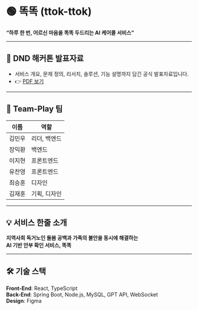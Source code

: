 # 🟢 똑똑 (ttok-ttok)

**“하루 한 번, 어르신 마음을 똑똑 두드리는 AI 케어콜 서비스”**

---

## 📄 DND 해커톤 발표자료

- 서비스 개요, 문제 정의, 리서치, 솔루션, 기능 설명까지 담긴 공식 발표자료입니다.  
- 👉 [PDF 보기](https://github.com/your-org-name/your-repo-name/blob/main/docs/DND_헤커톤_발표자료.pdf)

---

## 👥 Team-Play 팀

| 이름     | 역할         |
|----------|--------------|
| 김민우   | 리더, 백엔드 |
| 장익환   | 백엔드       |
| 이지현   | 프론트엔드   |
| 유찬영   | 프론트엔드   |
| 최승훈   | 디자인       |
| 김재훈   | 기획, 디자인 |

---

## 💡 서비스 한줄 소개

**지역사회 독거노인 돌봄 공백과 가족의 불안을 동시에 해결하는  
AI 기반 안부 확인 서비스, 똑똑**

---

## 🛠 기술 스택

**Front-End**: React, TypeScript  
**Back-End**: Spring Boot, Node.js, MySQL, GPT API, WebSocket  
**Design**: Figma
